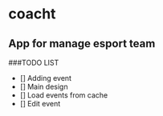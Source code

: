 # coacht
## App for manage esport team

###TODO LIST

- [] Adding event
- [] Main design
- [] Load events from cache
- [] Edit event

